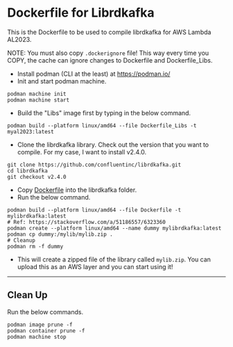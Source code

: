 # Dockerfile for Librdkafka

This is the Dockerfile to be used to compile librdkafka for AWS Lambda AL2023.

NOTE: You must also copy `.dockerignore` file! This way every time you COPY, the cache can ignore changes to Dockerfile and Dockerfile_Libs.

- Install podman (CLI at the least) at https://podman.io/
- Init and start podman machine.

```shell
podman machine init
podman machine start
```

- Build the "Libs" image first by typing in the below command.

```shell
podman build --platform linux/amd64 --file Dockerfile_Libs -t myal2023:latest
```

- Clone the librdkafka library. Check out the version that you want to compile. For my case, I want to install v2.4.0.

```shell
git clone https://github.com/confluentinc/librdkafka.git
cd librdkafka
git checkout v2.4.0
```

- Copy [Dockerfile](Dockerfile) into the librdkafka folder.
- Run the below command.

```shell
podman build --platform linux/amd64 --file Dockerfile -t mylibrdkafka:latest
# Ref: https://stackoverflow.com/a/51186557/6323360
podman create --platform linux/amd64 --name dummy mylibrdkafka:latest
podman cp dummy:/mylib/mylib.zip .
# Cleanup
podman rm -f dummy
```

- This will create a zipped file of the library called `mylib.zip`. You can upload this as an AWS layer and you can start using it!

---

## Clean Up

Run the below commands.

```shell
podman image prune -f
podman container prune -f
podman machine stop
```
